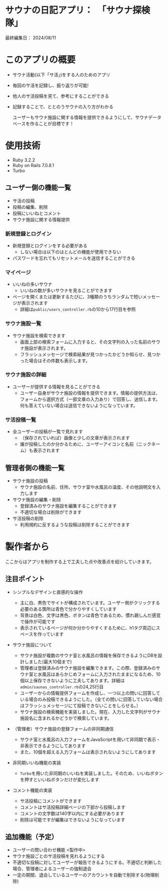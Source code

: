 # サウナの日記アプリ：　「サウナ探検隊」

最終編集日：    2024/08/11

# このアプリの概要
* サウナ活動(以下「サ活」)をする人のためのアプリ
* 毎回のサ活を記録し、振り返りが可能!
* 他人のサ活投稿を見て、参考にすることができる
* 記録することで、ととのうサウナの入り方がわかる
  
  ユーザーもサウナ施設に関する情報を提供できるようにして、サウナデータベースを作ることが目標です！

# 使用技術
* Ruby 3.2.2
* Ruby on Rails 7.0.8.1
* Turbo

## ユーザー側の機能一覧
* サ活の投稿
* 投稿の編集、削除
* 投稿にいいねとコメント
* サウナ施設に関する情報提供

### 新規登録とログイン
* 新規登録とログインをする必要がある
    - しない場合は以下のはとんどの機能が使用できない
* パスワードを忘れてもリセットメールを送信することができる

### マイページ
* いいねの多いサウナ
    - いいねの数が多いサウナを見ることができます 
* ページを開くまたは更新するたびに、3種類のうちランダムで短いメッセージが表示されます
    - 詳細は`public/users_controller.rb`の10から17行目を参照

### サウナ施設一覧
* サウナ施設を検索できます
    - 画面上部の検索フォームに入力すると、その文字列の入った名前のサウナ施設が表示されます。
    - フラッシュメッセージで検索結果が見つかったかどうか知らせ、見つかった場合はその件数も表示します。

### サウナ施設の詳細
* ユーザーが提供する情報を見ることができる
    - ユーザー自身がサウナ施設の情報を提供できます。情報の提供方法は、フォームから選択方式（一部文章の入力あり）で回答し、送信します。何も答えていない場合は送信できないようになっています。

### サ活投稿一覧
* 全ユーザーの投稿が一覧で見れます
    - （保存されていれば）画像と少しの文章が表示されます
    - 誰が投稿したのか分かるために、ユーザーアイコンと名前（ニックネーム）も表示されます

## 管理者側の機能一覧
* サウナ施設の投稿
    - サウナ施設の名前、住所、サウナ室や水風呂の温度、その他説明文を入力します
* サウナ施設の編集・削除
    - 登録済みのサウナ施設を編集することができます
    - 不適切な場合は削除ができます
* サ活投稿の削除
    - 利用規約に反するような投稿は削除することができます

# 製作者から
ここからはアプリを制作する上で工夫した点や改善点を紹介していきます。  


## 注目ポイント
* シンプルなデザインと直感的な操作
    - 主に白、黒色でサイトが構成されています。ユーザー側がクリックする必要のある箇所は青色で分かりやすくしています
    - 背景は白色、文字は黒色、ボタンは青色であるため、慣れ親しんだ感覚で操作が可能です
    - 表示されているページが何か分かりやすくするために、h1タグ周辺にスペースを作っています

* サウナ施設について
    - サウナ施設が複数のサウナ室と水風呂の情報を保存できるようにDBを設計しました(最大10個まで)
    - 管理者は登録済みのサウナ施設を編集できます。この際、登録済みのサウナ室と水風呂はあらかじめフォームに入力されたままになるため、10個以上保存できないように工夫してあります。詳細は`admin/saunas_controller.rb`の24,25行目
    - ユーザーからの情報提供フォームを作成し、一つ以上の問いに回答している場合のみ投稿できるようにした。（全ての問いに回答していない場合はフラッシュメッセージにて投稿できないことをしらせる。）
    - サウナ施設の検索機能を実装しました。現在、入力した文字列がサウナ施設名に含まれるかどうかで検索しています。

* （管理者）サウナ施設の登録フォームの非同期通信
    - サウナ室と水風呂の入力フォームをJavaScriptを用いて非同期で表示・非表示できるようにしてあります
    - また、10個を超える入力フォームは表示されないようにしてあります
  
* 非同期いいね機能の実装
    - `Turbo`を用いた非同期のいいねを実装しました。そのため、いいねボタンを押すといいねボタンだけが変化します
  
* コメント機能の実装
    - サ活投稿にコメントができます
    - コメントはサ活投稿詳細ページの下部から投稿します
    - コメントの文字数は140字以内にする必要があります
    - 削除は可能ですが編集はできないようになっています


## 追加機能（予定）
* ユーザーの問い合わせ機能 <製作中>
* サウナ施設ごとのサ活投稿を見れるようにする
* 不適切な投稿に対してユーザーが報告できるようにする。不適切と判断した場合、管理者によるユーザーの強制退会
* 一定の期間、退会しているユーザーのアカウントを自動で削除する(物理削除)
